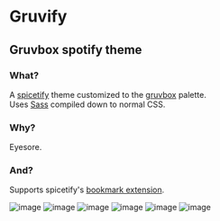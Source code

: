 # Gruvify
## Gruvbox spotify theme

### What?

A [spicetify](https://spicetify.app/) theme customized to the [gruvbox](https://github.com/gruvbox-community/gruvbox) palette.  
Uses [Sass](https://sass-lang.com/) compiled down to normal CSS.

### Why?

Eyesore.

### And?

Supports spicetify's [bookmark extension](https://spicetify.app/docs/advanced-usage/extensions/#bookmark).

![image](https://github.com/Skaytacium/Gruvify/assets/58383260/a9d8678e-29b1-48d1-8bf7-47940fdf18b5)
![image](https://github.com/Skaytacium/Gruvify/assets/58383260/1cd186b8-77a2-4742-9814-a29a093b980f)
![image](https://github.com/Skaytacium/Gruvify/assets/58383260/abd69a8b-d9c2-4ee6-bfc2-92650fd2fab8)
![image](https://github.com/Skaytacium/Gruvify/assets/58383260/466b5073-1a4e-43ac-8484-3b7b776de88e)
![image](https://github.com/Skaytacium/Gruvify/assets/58383260/4197d10e-d5d3-478e-8da3-e4cbd5f6f2a7)
![image](https://github.com/Skaytacium/Gruvify/assets/58383260/23d02929-c502-4d3c-bfce-6b566cfe9929)
